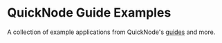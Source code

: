 # QuickNode Guide Examples

A collection of example applications from QuickNode's [guides](https://quicknode.com/guides) and more.

